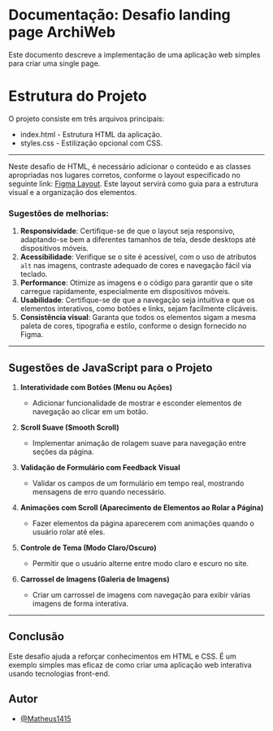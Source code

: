 
# Documentação: Desafio  landing page ArchiWeb

Este documento descreve a implementação de uma aplicação web simples para criar uma single page.

# Estrutura do Projeto
O projeto consiste em três arquivos principais:

- index.html - Estrutura HTML da aplicação.
- styles.css - Estilização opcional com CSS.

---

Neste desafio de HTML, é necessário adicionar o conteúdo e as classes apropriadas nos lugares corretos, conforme o layout especificado no seguinte link: [Figma Layout](https://www.figma.com/design/YI96h8KxrNgwaCSMyhvtkB/mentoria-02?node-id=2-3&t=X67fSym8NUqrqz91-1). Este layout servirá como guia para a estrutura visual e a organização dos elementos.

### Sugestões de melhorias:

1. **Responsividade**: Certifique-se de que o layout seja responsivo, adaptando-se bem a diferentes tamanhos de tela, desde desktops até dispositivos móveis.
2. **Acessibilidade**: Verifique se o site é acessível, com o uso de atributos `alt` nas imagens, contraste adequado de cores e navegação fácil via teclado.
3. **Performance**: Otimize as imagens e o código para garantir que o site carregue rapidamente, especialmente em dispositivos móveis.
4. **Usabilidade**: Certifique-se de que a navegação seja intuitiva e que os elementos interativos, como botões e links, sejam facilmente clicáveis.
5. **Consistência visual**: Garanta que todos os elementos sigam a mesma paleta de cores, tipografia e estilo, conforme o design fornecido no Figma.

---

## Sugestões de JavaScript para o Projeto

1. **Interatividade com Botões (Menu ou Ações)**
   - Adicionar funcionalidade de mostrar e esconder elementos de navegação ao clicar em um botão.

2. **Scroll Suave (Smooth Scroll)**
   - Implementar animação de rolagem suave para navegação entre seções da página.

3. **Validação de Formulário com Feedback Visual**
   - Validar os campos de um formulário em tempo real, mostrando mensagens de erro quando necessário.

4. **Animações com Scroll (Aparecimento de Elementos ao Rolar a Página)**
   - Fazer elementos da página aparecerem com animações quando o usuário rolar até eles.

5. **Controle de Tema (Modo Claro/Oscuro)**
   - Permitir que o usuário alterne entre modo claro e escuro no site.

6. **Carrossel de Imagens (Galeria de Imagens)**
   - Criar um carrossel de imagens com navegação para exibir várias imagens de forma interativa.

---

## Conclusão
Este desafio ajuda a reforçar conhecimentos em HTML e CSS. É um exemplo simples mas eficaz de como criar uma aplicação web interativa usando tecnologias front-end.

## Autor

- [@Matheus1415](https://www.github.com/Matheus1415)

